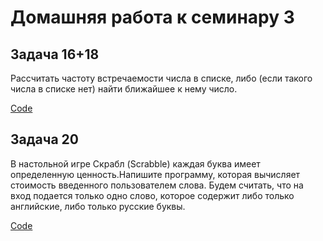 # Домашняя работа к семинару 3

## Задача 16+18 
Рассчитать частоту встречаемости числа в списке, либо (если такого числа
в списке нет) найти ближайшее к нему число.

[Code](https://github.com/EvgeniiaTogochakova/Some_tasks_13/blob/master/FindFrequencyOrTheNearestNumber/FindTheNearestNumber.py)

## Задача 20
В настольной игре Скрабл (Scrabble) каждая буква имеет определенную
ценность.Напишите программу, которая вычисляет стоимость введенного пользователем слова.
Будем считать, что на вход подается только одно слово, которое содержит либо только
английские, либо только русские буквы. 

[Code](https://github.com/EvgeniiaTogochakova/Some_tasks_13/blob/master/ScoreDictionaryPoints/ScoreDictionaryPoints.py)
